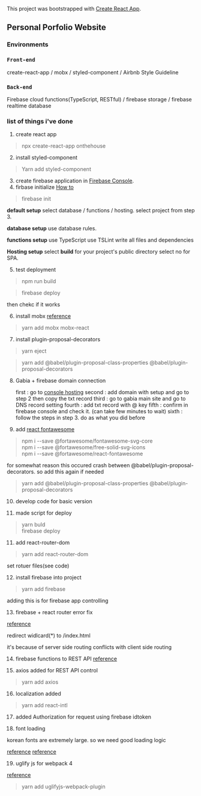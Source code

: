 This project was bootstrapped with [Create React App](https://github.com/facebook/create-react-app).

## Personal Porfolio Website

### Environments

### `Front-end`

create-react-app / mobx / styled-component / Airbnb Style Guideline

### `Back-end`

Firebase cloud functions(TypeScript, RESTful) / firebase storage / firebase realtime database

### list of things i've done

1. create react app
>npx create-react-app onthehouse
2. install styled-component
> Yarn add styled-component
3. create firebase application in [Firebase Console](https://console.firebase.google.com).
4. firbase initialize [How to](https://medium.com/@bensigo/hosting-your-react-app-with-firebase-hosting-add1fa08c214)
> firebase init

**default setup**
select database / functions / hosting.
select project from step 3.

**database setup**
use database rules.

**functions setup**
use TypeScript
use TSLint
write all files and dependencies

**Hosting setup**
select **build** for your project's public directory
select no for SPA.

5. test deployment
> npm run build

> firebase deploy

then chekc if it works

6. install mobx [reference](https://velog.io/@velopert/MobX-2-%EB%A6%AC%EC%95%A1%ED%8A%B8-%ED%94%84%EB%A1%9C%EC%A0%9D%ED%8A%B8%EC%97%90%EC%84%9C-MobX-%EC%82%AC%EC%9A%A9%ED%95%98%EA%B8%B0-oejltas52z)

> yarn add mobx mobx-react
7. install plugin-proposal-decorators
> yarn eject

> yarn add @babel/plugin-proposal-class-properties @babel/plugin-proposal-decorators

8. Gabia + firebase domain connection

    first : go to [console hosting](https://console.firebase.google.com/u/0/project/onthe-house/hosting/main)
    second : add domain with setup and go to step 2 then copy the txt record
    third : go to gabia main site and go to DNS record setting
    fourth : add txt record with @ key
    fifth : confirm in firebase console and check it. (can take few minutes to wait)
    sixth : follow the steps in step 3. do as what you did before

9. add [react fontawesome](https://fontawesome.com/how-to-use/on-the-web/using-with/react)

> npm i --save @fortawesome/fontawesome-svg-core \
  npm i --save @fortawesome/free-solid-svg-icons \
  npm i --save @fortawesome/react-fontawesome

for somewhat reason this occured crash between @babel/plugin-proposal-decorators. so add this again if needed

> yarn add @babel/plugin-proposal-class-properties @babel/plugin-proposal-decorators


10. develop code for basic version

11. made script for deploy
> yarn buld \
firebase deploy

11. add react-router-dom
> yarn add react-router-dom

set rotuer files(see code)

12. install firebase into project
> yarn add firebase

adding this is for firebase app controlling

13. firebase + react router error fix

[reference](https://stackoverflow.com/questions/27928372/react-router-urls-dont-work-when-refreshing-or-writting-manually)

redirect widlcard(*) to /index.html

it's because of server side routing conflicts with client side routing

14. firebase functions to REST API
[reference](https://itnext.io/building-a-serverless-restful-api-with-cloud-functions-firestore-and-express-f917a305d4e6)

15. axios added for REST API control

> yarn add axios

16. localization added

> yarn add react-intl

17. added Authorization for request using firebase idtoken

18. font loading

korean fonts are extremely large. so we need good loading logic

[reference](http://wit.nts-corp.com/2017/02/13/4258)
[reference](https://nolboo.kim/blog/2013/10/22/google-web-font-faster-tip/)

19. uglify js for webpack 4

[reference](https://stackoverflow.com/questions/49053215/webpack-4-how-to-configure-minimize)

> yarn add uglifyjs-webpack-plugin